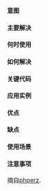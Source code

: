 #

#### 意图

#### 主要解决

#### 何时使用

#### 如何解决

#### 关键代码

#### 应用实例

#### 优点

#### 缺点

#### 使用场景


#### 注意事项



摘自[phperz](http://www.phperz.com/article/15/0814/148652.html).